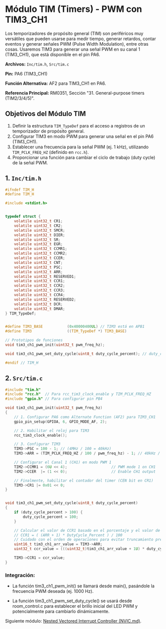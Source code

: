 # Módulo TIM (Timers) - PWM con TIM3_CH1

Los temporizadores de propósito general (TIM) son periféricos muy versátiles que pueden usarse para medir tiempo, generar retardos, contar eventos y generar señales PWM (Pulse Width Modulation), entre otras cosas. Usaremos TIM3 para generar una señal PWM en su canal 1 (TIM3_CH1), que está disponible en el pin PA6.

**Archivos:** `Inc/tim.h`, `Src/tim.c`

**Pin:** PA6 (TIM3_CH1)

**Función Alternativa:** AF2 para TIM3_CH1 en PA6.

**Referencia Principal:** RM0351, Sección "31. General-purpose timers (TIM2/3/4/5)".

## Objetivos del Módulo TIM
1.  Definir la estructura `TIM_TypeDef` para el acceso a registros de un temporizador de propósito general.
2.  Configurar TIM3 en modo PWM para generar una señal en el pin PA6 (TIM3_CH1).
3.  Establecer una frecuencia para la señal PWM (ej. 1 kHz), utilizando `TIM_PCLK_FREQ_HZ` (definido en `rcc.h`).
4.  Proporcionar una función para cambiar el ciclo de trabajo (duty cycle) de la señal PWM.

## 1. `Inc/tim.h`

```c
#ifndef TIM_H
#define TIM_H

#include <stdint.h>


typedef struct {
    volatile uint32_t CR1;
    volatile uint32_t CR2;
    volatile uint32_t SMCR;
    volatile uint32_t DIER;
    volatile uint32_t SR;
    volatile uint32_t EGR;
    volatile uint32_t CCMR1;
    volatile uint32_t CCMR2;
    volatile uint32_t CCER;
    volatile uint32_t CNT;
    volatile uint32_t PSC;
    volatile uint32_t ARR;
    volatile uint32_t RESERVED1;
    volatile uint32_t CCR1;
    volatile uint32_t CCR2;
    volatile uint32_t CCR3;
    volatile uint32_t CCR4;
    volatile uint32_t RESERVED2;
    volatile uint32_t DCR;
    volatile uint32_t DMAR;
} TIM_TypeDef;


#define TIM3_BASE           (0x40000400UL) // TIM3 está en APB1
#define TIM3                ((TIM_TypeDef *) TIM3_BASE)

// Prototipos de funciones
void tim3_ch1_pwm_init(uint32_t pwm_freq_hz);

void tim3_ch1_pwm_set_duty_cycle(uint8_t duty_cycle_percent); // duty_cycle en % (0-100)

#endif // TIM_H

```

## 2. `Src/tim.c`

```c
#include "tim.h"
#include "rcc.h"  // Para rcc_tim3_clock_enable y TIM_PCLK_FREQ_HZ
#include "gpio.h" // Para configurar pin PB4

void tim3_ch1_pwm_init(uint32_t pwm_freq_hz)
{
    // 1. Configurar PA6 como Alternate Function (AF2) para TIM3_CH1
    gpio_pin_setup(GPIOA, 6, GPIO_MODE_AF, 2);

    // 2. Habilitar el reloj para TIM3
    rcc_tim3_clock_enable();

    // 3. Configurar TIM3
    TIM3->PSC = 100 - 1; // (4MHz / 100 = 40kHz)
    TIM3->ARR = (TIM_PCLK_FREQ_HZ / 100 / pwm_freq_hz) - 1; // 40kHz / pwm_freq_hz

    // Configurar el Canal 1 (CH1) en modo PWM 1
    TIM2->CCMR1 = (6U << 4);                    // PWM mode 1 on CH1
    TIM2->CCER  |= (1 << 0);                    // Enable CH1 output

    // Finalmente, habilitar el contador del timer (CEN bit en CR1)
    TIM3->CR1 |= 0x01 << 0;
}


void tim3_ch1_pwm_set_duty_cycle(uint8_t duty_cycle_percent)
{
    if (duty_cycle_percent > 100) {
        duty_cycle_percent = 100;
    }

    // Calcular el valor de CCR1 basado en el porcentaje y el valor de ARR guardado
    // CCR1 = ( (ARR + 1) * DutyCycle_Percent ) / 100
    // Cuidado con el orden de operaciones para evitar truncamiento prematuro.
    uint16_t tim3_ch1_arr_value = TIM3->ARR;
    uint32_t ccr_value = (((uint32_t)tim3_ch1_arr_value + 1U) * duty_cycle_percent) / 100U;

    TIM3->CCR1 = ccr_value;
}

```

### Integración:

* La función tim3_ch1_pwm_init() se llamará desde main(), pasándole la frecuencia PWM deseada (ej. 1000 Hz).

* La función tim3_ch1_pwm_set_duty_cycle() se usará desde room_control.c para establecer el brillo inicial del LED PWM y potencialmente para cambiarlo dinámicamente.

Siguiente módulo: [Nested Vectored Interrupt Controller (NVIC.md)](NVIC.md).
